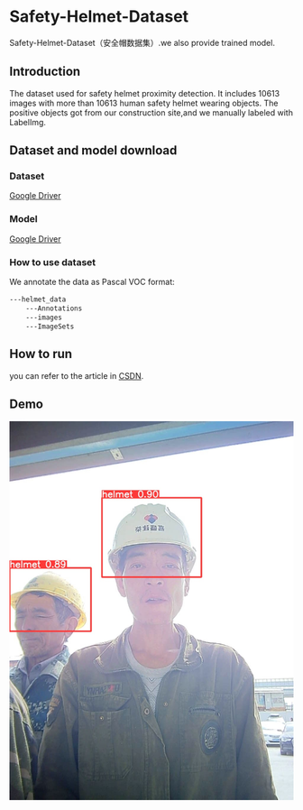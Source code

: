# Safety-Helmet-Dataset

Safety-Helmet-Dataset（安全帽数据集）.we also provide trained model.

## Introduction

The dataset used for safety helmet proximity detection. It includes 10613 images with more than 10613 human safety helmet wearing objects. The positive objects got from our construction site,and we manually labeled with LabelImg.

## Dataset and model download

### Dataset

[Google Driver](https://drive.google.com/drive/folders/1gLKVnm-vj2ujtPSdYSZy7An5ZOLNCI16?usp=sharing)

### Model

[Google Driver](https://drive.google.com/drive/folders/1Ow1pA-Lp9LyPF1jSlxxZeGV1-fCsZyo3?usp=sharing)



### How to use dataset

We annotate the data as Pascal VOC format:

```
---helmet_data
	---Annotations
	---images
	---ImageSets
```

## How to run

you can refer to the article in [CSDN](https://blog.csdn.net/weixin_45547895/article/details/121332570?spm=1001.2014.3001.5502).

## Demo

![image1](https://github.com/linxchou/Safety-Helmet-Dataset/blob/main/images/image1_result.jpg)

